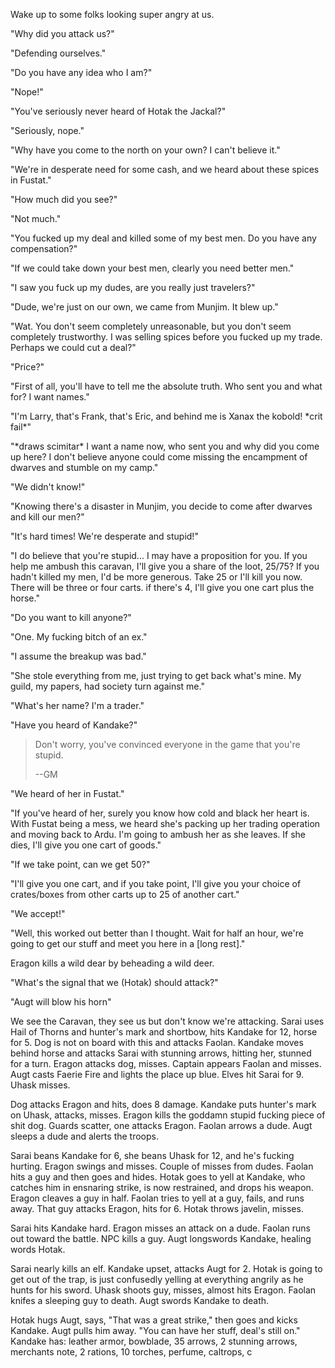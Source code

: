 Wake up to some folks looking super angry at us.

"Why did you attack us?"

"Defending ourselves."

"Do you have any idea who I am?"

"Nope!"

"You've seriously never heard of Hotak the Jackal?"

"Seriously, nope."

"Why have you come to the north on your own? I can't believe it."

"We're in desperate need for some cash, and we heard about these spices in Fustat."

"How much did you see?"

"Not much."

"You fucked up my deal and killed some of my best men. Do you have any compensation?"

"If we could take down your best men, clearly you need better men."

"I saw you fuck up my dudes, are you really just travelers?"

"Dude, we're just on our own, we came from Munjim. It blew up."

"Wat. You don't seem completely unreasonable, but you don't seem completely trustworthy. I was selling spices before you fucked up my trade. Perhaps we could cut a deal?"

"Price?"

"First of all, you'll have to tell me the absolute truth. Who sent you and what for? I want names."

"I'm Larry, that's Frank, that's Eric, and behind me is Xanax the kobold! \*crit fail\*"

"\*draws scimitar\* I want a name now, who sent you and why did you come up here? I don't believe anyone could come missing the encampment of dwarves and stumble on my camp."

"We didn't know!"

"Knowing there's a disaster in Munjim, you decide to come after dwarves and kill our men?"

"It's hard times! We're desperate and stupid!"

"I do believe that you're stupid... I may have a proposition for you. If you help me ambush this caravan, I'll give you a share of the loot, 25/75? If you hadn't killed my men, I'd be more generous. Take 25 or I'll kill you now. There will be three or four carts. if there's 4, I'll give you one cart plus the horse."

"Do you want to kill anyone?"

"One. My fucking bitch of an ex."

"I assume the breakup was bad."

"She stole everything from me, just trying to get back what's mine. My guild, my papers, had society turn against me."

"What's her name? I'm a trader."

"Have you heard of Kandake?"

> Don't worry, you've convinced everyone in the game that you're stupid.
>
> --GM

"We heard of her in Fustat."

"If you've heard of her, surely you know how cold and black her heart is. With Fustat being a mess, we heard she's packing up her trading operation and moving back to Ardu. I'm going to ambush her as she leaves. If she dies, I'll give you one cart of goods."

"If we take point, can we get 50?"

"I'll give you one cart, and if you take point, I'll give you your choice of crates/boxes from other carts up to 25 of another cart."

"We accept!"

"Well, this worked out better than I thought. Wait for half an hour, we're going to get our stuff and meet you here in a [long rest]."

Eragon kills a wild dear by beheading a wild deer.

"What's the signal that we (Hotak) should attack?"

"Augt will blow his horn"

We see the Caravan, they see us but don't know we're attacking. Sarai uses Hail of Thorns and hunter's mark and shortbow, hits Kandake for 12, horse for 5. Dog is not on board with this and attacks Faolan. Kandake moves behind horse and attacks Sarai with stunning arrows, hitting her, stunned for a turn. Eragon attacks dog, misses. Captain appears Faolan and misses. Augt casts Faerie Fire and lights the place up blue. Elves hit Sarai for 9. Uhask misses.

Dog attacks Eragon and hits, does 8 damage. Kandake puts hunter's mark on Uhask, attacks, misses. Eragon kills the goddamn stupid fucking piece of shit dog. Guards scatter, one attacks Eragon. Faolan arrows a dude. Augt sleeps a dude and alerts the troops.

Sarai beans Kandake for 6, she beans Uhask for 12, and he's fucking hurting. Eragon swings and misses. Couple of misses from dudes. Faolan hits a guy and then goes and hides. Hotak goes to yell at Kandake, who catches him in ensnaring strike, is now restrained, and drops his weapon. Eragon cleaves a guy in half. Faolan tries to yell at a guy, fails, and runs away. That guy attacks Eragon, hits for 6. Hotak throws javelin, misses.

Sarai hits Kandake hard. Eragon misses an attack on a dude. Faolan runs out toward the battle. NPC kills a guy. Augt longswords Kandake, healing words Hotak.

Sarai nearly kills an elf. Kandake upset, attacks Augt for 2. Hotak is going to get out of the trap, is just confusedly yelling at everything angrily as he hunts for his sword. Uhask shoots guy, misses, almost hits Eragon. Faolan knifes a sleeping guy to death. Augt swords Kandake to death.

Hotak hugs Augt, says, "That was a great strike," then goes and kicks Kandake. Augt pulls him away. "You can have her stuff, deal's still on." Kandake has: leather armor, bowblade, 35 arrows, 2 stunning arrows, merchants note, 2 rations, 10 torches, perfume, caltrops, c
